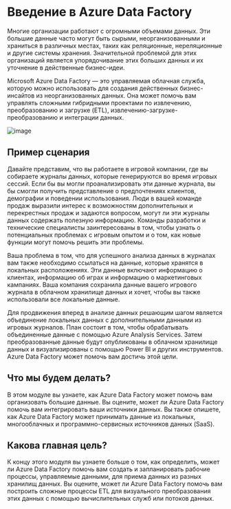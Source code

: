 #  Введение в Azure Data Factory

Многие организации работают с огромными объемами данных. Эти большие данные часто могут быть сырыми, неорганизованными и храниться в различных местах, таких как реляционные, нереляционные и другие системы хранения. Значительной проблемой для этих организаций является упорядочивание этих больших данных и их уточнение в действенные бизнес-идеи.

Microsoft Azure Data Factory — это управляемая облачная служба, которую можно использовать для создания действенных бизнес-инсайтов из неорганизованных данных. Она может помочь вам управлять сложными гибридными проектами по извлечению, преобразованию и загрузке (ETL), извлечению-загрузке-преобразованию и интеграции данных.

![image](https://github.com/UzunDemir/Azure_Data_Factory/assets/94790150/eb49b759-dc1a-4a7c-a518-bca5f3c1a670)

## Пример сценария
Давайте представим, что вы работаете в игровой компании, где вы собираете журналы данных, которые генерируются во время игровых сессий. Если бы вы могли проанализировать эти данные журнала, вы бы смогли получить представление о предпочтениях клиентов, демографии и поведении использования. Люди в вашей команде продаж выразили интерес к возможностям дополнительных и перекрестных продаж и задаются вопросом, могут ли эти журналы данных содержать полезную информацию. Команды разработки и технические специалисты заинтересованы в том, чтобы узнать о потенциальных проблемах с игровым опытом и о том, как новые функции могут помочь решить эти проблемы.

Ваша проблема в том, что для успешного анализа данных в журналах вам также необходимо ссылаться на данные, которые хранятся в локальных расположениях. Эти данные включают информацию о клиентах, информацию об играх и информацию о маркетинговых кампаниях. Ваша компания сохранила данные вашего игрового журнала в облачном хранилище данных и хочет, чтобы вы также использовали все локальные данные.

Для продвижения вперед в анализе данных решающим шагом является объединение локальных данных с дополнительными данными из игровых журналов. План состоит в том, чтобы обрабатывать объединенные данные с помощью Azure Analysis Services. Затем преобразованные данные будут опубликованы в облачном хранилище данных и визуализированы с помощью Power BI и других инструментов. Azure Data Factory может помочь вам достичь этой цели.

## Что мы будем делать?
В этом модуле вы узнаете, как Azure Data Factory может помочь вам организовать большие данные. Вы оцените, может ли Azure Data Factory помочь вам интегрировать ваши источники данных. Вы также опишете, как Azure Data Factory может принимать данные из локальных, многооблачных и программно-сервисных источников данных (SaaS).

## Какова главная цель?
К концу этого модуля вы узнаете больше о том, как определить, может ли Azure Data Factory помочь вам создать и запланировать рабочие процессы, управляемые данными, для приема данных из разных хранилищ данных. Вы оцените, может ли Azure Data Factory помочь вам построить сложные процессы ETL для визуального преобразования этих данных с помощью вычислительных служб или потоков данных.


